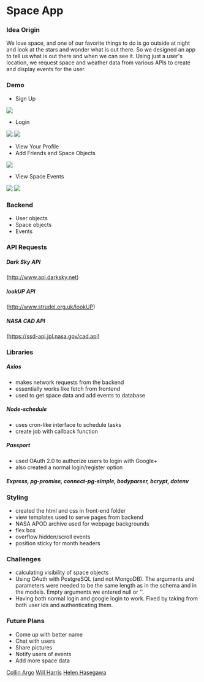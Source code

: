 # Space App
### Idea Origin
We love space, and one of our favorite things to do is go outside at night and look at the stars and wonder what is out there. So we designed an app to tell us what is out there and when we can see it.
Using just a user's location, we request space and weather data from various APIs to create and display events for the user.

### Demo
* Sign Up
<!-- ![alt text](../../readme-images/demo-sign-up.png?raw=true) -->
<p>
    <img src='readme-images/demo-sign-up.png'>
</p>

* Login
<p>
    <img src='readme-images/demo-login.png'>
    <img src='readme-images/login-phone.png'>
</p>

* View Your Profile
* Add Friends and Space Objects
<p>
    <img src='readme-images/demo-add-friends.png'>
</p>

* View Space Events
<p>
    <img src='readme-images/demo-events.png'>
    <img src='readme-images/demo-events-phone.png'>
</p>


### Backend
* User objects
* Space objects
* Events

### API Requests
##### Dark Sky API
(http://www.api.darksky.net)
##### lookUP API
(http://www.strudel.org.uk/lookUP)
##### NASA CAD API
(https://ssd-api.jpl.nasa.gov/cad.api)

### Libraries
##### Axios
* makes network requests from the backend
* essentially works like fetch from frontend
* used to get space data and add events to database

##### Node-schedule
* uses cron-like interface to schedule tasks
* create job with callback function

##### Passport
* used OAuth 2.0 to authorize users to login with Google+
* also created a normal login/register option 


##### Express, pg-promise, connect-pg-simple, bodyparser, bcrypt, dotenv

### Styling
* created the html and css in front-end folder
* view templates used to serve pages from backend
* NASA APOD archive used for webpage backgrounds
* flex box
* overflow hidden/scroll events
* position sticky for month headers

### Challenges
* calculating visibility of space objects
* Using OAuth with PostgreSQL (and not MongoDB). The arguments and parameters were needed to be the same length as in the schema and in the models. Empty arguments we entered null or ''.
* Having both normal login and google login to work. Fixed by taking from both user ids and authenticating them. 


### Future Plans
* Come up with better name
* Chat with users 
* Share pictures
* Notify users of events
* Add more space data


[Collin Argo](https://github.com/scollina)
[Will Harris](https://github.com/harriswill22)
[Helen Hasegawa](https://github.com/mkdir-helen)